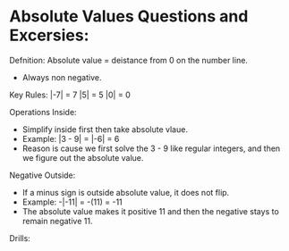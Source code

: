 # Absolute Values Questions and Excersies:

Defnition: Absolute value = deistance from 0 on the number line.
- Always non negative.

Key Rules:
|-7| = 7
|5| = 5
|0| = 0 

Operations Inside:
- Simplify inside first then take absolute vlaue.
- Example: |3 - 9| = |-6| = 6
- Reason is cause we first solve the 3 - 9 like regular integers, and then we figure out the absolute value.

Negative Outside:
- If a minus sign is outside absolute value, it does not flip.
- Example: -|-11| = -(11) = -11
- The absolute value makes it positive 11 and then the negative stays to remain negative 11.

Drills:








